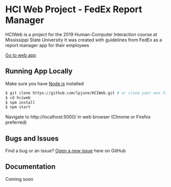 # HCI Web Project - FedEx Report Manager

HCIWeb is a project for the 2019 Human-Computer Interaction course at Mississippi State University
It was created with guidelines from FedEx as a report manager app for their employees

[Go to web app](https://fedexreports.herokuapp.com/)

## Running App Locally

Make sure you have [Node.js](http://nodejs.org/) installed 

```sh
$ git clone https://github.com/lpjune/HCIWeb.git # or clone your own fork
$ cd hciweb
$ npm install
$ npm start
```
Navigate to http://localhost:5000/ in web browser (Chrome or Firefox preferred)

## Bugs and Issues

Find a bug or an issue? [Open a new issue](https://github.com/lpjune/hciweb/issues) here on GitHub 

## Documentation

Coming soon
